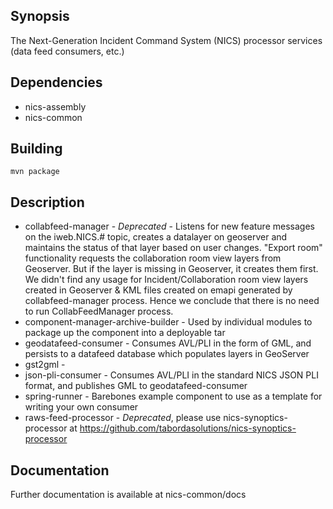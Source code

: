 ## Synopsis

The Next-Generation Incident Command System (NICS) processor services (data feed consumers, etc.)

## Dependencies
- nics-assembly
- nics-common

## Building

    mvn package


## Description

 - collabfeed-manager - *Deprecated* - Listens for new feature messages on the iweb.NICS.# topic, creates a datalayer on geoserver and maintains the status of that layer based on user changes. "Export room" functionality requests the collaboration room view layers from Geoserver. But if the layer is missing in Geoserver, it creates them first. We didn't find any usage for Incident/Collaboration room view layers created in Geoserver & KML files created on emapi generated by collabfeed-manager process. Hence we conclude that there is no need to run CollabFeedManager process.
 - component-manager-archive-builder - Used by individual modules to package up the component into a deployable tar
 - geodatafeed-consumer - Consumes AVL/PLI in the form of GML, and persists to a datafeed database which populates layers in GeoServer
 - gst2gml -
 - json-pli-consumer - Consumes AVL/PLI in the standard NICS JSON PLI format, and publishes GML to geodatafeed-consumer
 - spring-runner - Barebones example component to use as a template for writing your own consumer
 - raws-feed-processor - *Deprecated*, please use nics-synoptics-processor at https://github.com/tabordasolutions/nics-synoptics-processor


## Documentation

Further documentation is available at nics-common/docs
